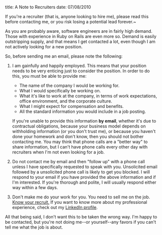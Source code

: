 
title: A Note to Recruiters
date: 07/08/2010

If you're a recruiter (that is, anyone looking to hire me), please read this
before contacting me, or you risk losing a potential lead forever.~

<p>As you are probably aware, software engineers are in fairly high demand.
Those with experience in Ruby on Rails are even more so. Demand is easily
outstripping supply, and that means I get contacted a lot, even though I am not
actively looking for a new position.</p>

So, before sending me an email, please note the following:

1.  I am gainfully and happily employed. This means that your position needs to
    be very enticing just to consider the position. In order to do this, you
    must be able to provide me:

    *  The name of the company I would be working for.
    *  What I would specifically be working on.
    *  What it's like to work at the company, in terms of work expectations,
       office environment, and the corporate culture.
    *  What I might expect for compensation and benefits.
    *  All the standard information you would include in a job posting.

    If you're unable to provide this information **by email**, whether
    it's due to contractual obligations, because your business model depends
    on withholding information (or you don't trust me), or because you
    haven't done your homework and don't know, then you should not bother
    contacting me. You may think that phone calls are a "better way" to
    share information, but I can't have phone calls every other day with
    recruiters when I'm not even looking for a job.

2.  Do not contact me by email and then "follow up" with a phone call unless I
    have specifically requested to speak with you. Unsolicited email followed by
    a unsolicited phone call is likely to get you blocked. I will respond to
    your email if you have provided the above information and if I'm interested.
    If you're thorough and polite, I will usually respond either way within a
    few days.

3.  Don't make me do your work for you. You need to sell me on the job. [Know
    your recruit.][2] If you want to know more about my professional
    experience, check out my [LinkedIn profile][3].

All that being said, I don't want this to be taken the wrong way. I'm
happy to be contacted, but you're not doing me--or yourself--any favors
if you can't tell me what the job is about.

[2]: http://ryanbigg.com/2010/05/recruiters-know-thine-recruitees/
[3]: http://linkedin.com/in/wuputah
